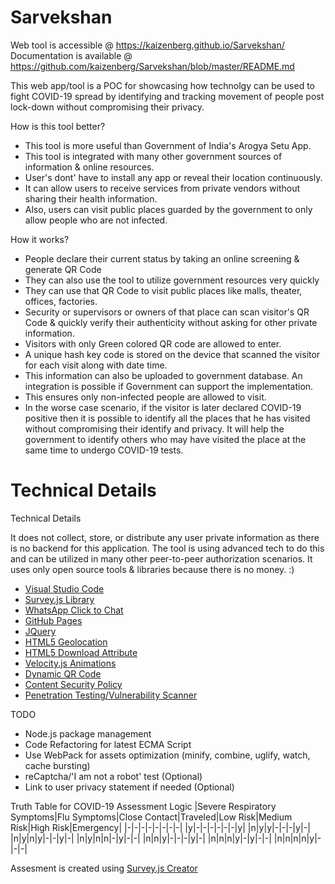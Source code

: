 # Sarvekshan

Web tool is accessible @ https://kaizenberg.github.io/Sarvekshan/
Documentation is available @ https://github.com/kaizenberg/Sarvekshan/blob/master/README.md 
 
This web app/tool is a POC for showcasing how technolgy can be used to fight COVID-19 spread by identifying and tracking movement of people post lock-down without compromising their privacy.

How is this tool better?
- This tool is more useful than Government of India's Arogya Setu App. 
- This tool is integrated with many other government sources of information & online resources.
- User's dont' have to install any app or reveal their location continuously.
- It can allow users to receive services from private vendors without sharing their health information.
- Also, users can visit public places guarded by the government to only allow people who are not infected.
 
How it works?
- People declare their current status by taking an online screening & generate QR Code
- They can also use the tool to utilize government resources very quickly
-  They can use that QR Code to visit public places like malls, theater, offices, factories.
- Security or supervisors or owners of that place can scan visitor's QR Code & quickly verify their authenticity without asking for other private information.
- Visitors with only Green colored QR code are allowed to enter.
- A unique hash key code is stored on the device that scanned the visitor for each visit along with date time.
- This information can also be uploaded to government database. An integration is possible if Government can support the implementation.
- This ensures only non-infected people are allowed to visit.
- In the worse case scenario, if the visitor is later declared COVID-19 positive then it is possible to identify all the places that he has visited without compromising their identify and privacy. It will help the government to identify others who may have visited the place at the same time to undergo COVID-19 tests.

# Technical Details

Technical Details

It does not collect, store, or distribute any user private information as there is no backend for this application.
The tool is using advanced tech to do this and can be utilized in many other peer-to-peer authorization scenarios.
It uses only open source tools & libraries because there is no money. :)
- [Visual Studio Code](https://code.visualstudio.com/)
- [Survey.js Library](https://surveyjs.io/Overview/Library)
- [WhatsApp Click to Chat](https://faq.whatsapp.com/en/android/26000030/)
- [GitHub Pages](https://pages.github.com/)
- [JQuery](https://jquery.com/download/)
- [HTML5 Geolocation](https://www.w3schools.com/html/html5_geolocation.asp)
- [HTML5 Download Attribute](https://www.w3schools.com/tags/att_a_download.asp)
- [Velocity.js Animations](http://velocityjs.org/)
- [Dynamic QR Code](https://larsjung.de/kjua/)
- [Content Security Policy](https://developer.mozilla.org/en-US/docs/Web/HTTP/CSP)
- [Penetration Testing/Vulnerability Scanner](https://observatory.mozilla.org/)

TODO
- Node.js package management
- Code Refactoring for latest ECMA Script
- Use WebPack for assets optimization (minify, combine, uglify, watch, cache bursting)
- reCaptcha/'I am not a robot' test (Optional)
- Link to user privacy statement if needed (Optional)

Truth Table for COVID-19 Assessment Logic
|Severe Respiratory Symptoms|Flu Symptoms|Close Contact|Traveled|Low Risk|Medium Risk|High Risk|Emergency|
|-|-|-|-|-|-|-|-|
|y|-|-|-|-|-|-|y|
|n|y|y|-|-|-|y|-|
|n|y|n|y|-|-|y|-|
|n|y|n|n|-|y|-|-|
|n|n|y|-|-|-|y|-|
|n|n|n|y|-|y|-|-|
|n|n|n|n|y|-|-|-|

Assesment is created using [Survey.js Creator](https://surveyjs.io/create-survey)
